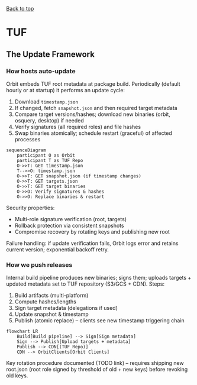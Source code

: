 [Back to top](./README.md)
# TUF

## The Update Framework

### How hosts auto-update
Orbit embeds TUF root metadata at package build. Periodically (default hourly or at startup) it performs an update cycle:
1. Download `timestamp.json`
2. If changed, fetch `snapshot.json` and then required target metadata
3. Compare target versions/hashes; download new binaries (orbit, osquery, desktop) if needed
4. Verify signatures (all required roles) and file hashes
5. Swap binaries atomically; schedule restart (graceful) of affected processes

```mermaid
sequenceDiagram
	participant O as Orbit
	participant T as TUF Repo
	O->>T: GET timestamp.json
	T-->>O: timestamp.json
	O->>T: GET snapshot.json (if timestamp changes)
	O->>T: GET targets.json
	O->>T: GET target binaries
	O->>O: Verify signatures & hashes
	O->>O: Replace binaries & restart
```

Security properties:
* Multi-role signature verification (root, targets)
* Rollback protection via consistent snapshots
* Compromise recovery by rotating keys and publishing new root

Failure handling: if update verification fails, Orbit logs error and retains current version; exponential backoff retry.

### How we push releases
Internal build pipeline produces new binaries; signs them; uploads targets + updated metadata set to TUF repository (S3/GCS + CDN). Steps:
1. Build artifacts (multi-platform)
2. Compute hashes/lengths
3. Sign target metadata (delegations if used)
4. Update snapshot & timestamp
5. Publish (atomic replace) – clients see new timestamp triggering chain

```mermaid
flowchart LR
	Build[Build pipeline] --> Sign[Sign metadata]
	Sign --> Publish[Upload targets + metadata]
	Publish --> CDN[(TUF Repo)]
	CDN --> OrbitClients[Orbit Clients]
```

Key rotation procedure documented (TODO link) – requires shipping new root.json (root role signed by threshold of old + new keys) before revoking old keys.

